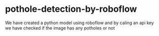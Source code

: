 # pothole-detection-by-roboflow

We have created a python model using roboflow and by caling an api key we have checked if the image has any potholes or not
